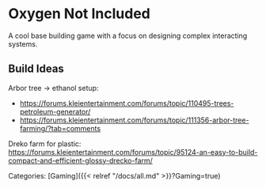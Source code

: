 # Oxygen Not Included

A cool base building game with a focus on designing complex interacting
systems.

## Build Ideas

Arbor tree -> ethanol setup: 
 - https://forums.kleientertainment.com/forums/topic/110495-trees-petroleum-generator/
 - https://forums.kleientertainment.com/forums/topic/111356-arbor-tree-farming/?tab=comments

Dreko farm for plastic: https://forums.kleientertainment.com/forums/topic/95124-an-easy-to-build-compact-and-efficient-glossy-drecko-farm/


Categories: [Gaming]({{< relref "/docs/all.md" >}}?Gaming=true)